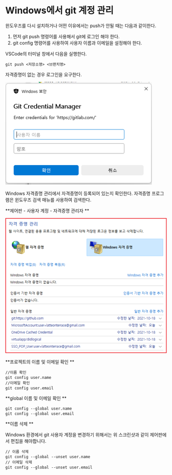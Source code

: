 # Windows에서 git 계정 관리

윈도우즈를 다시 설치하거나 어떤 이유에서는 push가 안될 때는 다음과 같이한다.&#x20;

1. 먼저 git push 명령어를 사용해서 git에 로그인 해야 한다.&#x20;
2. git config 명령어를 사용하여 사용자 이름과 이메일을 설정해야 한다.&#x20;

VSCode의 터미널 창에서 다음을 실행한다.&#x20;

```
git push <저장소명> <브랜치명> 
```

자격증명이 없는 경우 로그인을 요구한다.&#x20;

![](<.gitbook/assets/image (85).png>)

Windows 자격증명 관리에서 자격증명이 등록되어 있는지 확인한다.  자격증명 프로그램은 윈도우즈 검색 매뉴를 사용하여 검색한다.&#x20;



**제어판 - 사용자 계정 - 자격증명 관리자 **

![](<.gitbook/assets/image (42).png>)

**프로젝트의 이름 및 이메일 확인 **

```
//이름 확인
git config user.name
//이메일 확인
git config user.email 
```

**global 이름 및 이메일 확인 **

```
git config --global user.name 
git config --global user.email
```

**이름 삭제 **

Windows 환경에서 git 사용자 계정을 변경하기 위해서는 위 스크린샷과 같이 제어판에서 편집을 해야합니다.

```
// 이름 삭제 
git config --global --unset user.name 
// 이메일 삭제 
git config --global --unset user.email 

```



